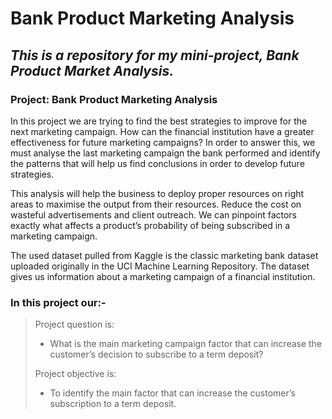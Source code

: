 # **Bank Product Marketing Analysis**

## *This is a repository for my mini-project, Bank Product Market Analysis.*


### Project: Bank Product Marketing Analysis

In this project we are trying to find the best strategies to improve for the next
marketing campaign. How can the financial institution have a greater effectiveness for
future marketing campaigns? In order to answer this, we must analyse the last
marketing campaign the bank performed and identify the patterns that will help us find
conclusions in order to develop future strategies.

This analysis will help the business to deploy proper resources on right areas to
maximise the output from their resources. Reduce the cost on wasteful
advertisements and client outreach. We can pinpoint factors exactly what affects a
product’s probability of being subscribed in a marketing campaign.

The used dataset pulled from Kaggle is the classic marketing bank dataset uploaded
originally in the UCI Machine Learning Repository. The dataset gives us information
about a marketing campaign of a financial institution. 

### In this project our:-
> Project question is:
> - What is the main marketing campaign factor that can increase the customer’s decision to subscribe to a term deposit?
> 
> Project objective is:
> - To identify the main factor that can increase the customer’s subscription to a term deposit.
